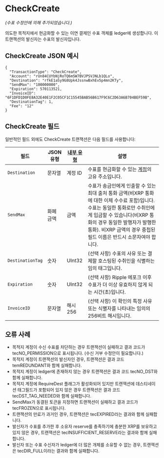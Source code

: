 # CheckCreate

_(수표 수정안에 의해 추가되었습니다.)_

의도한 목적지에서 현금화할 수 있는 이연 결제인 수표 객체를 ledger에 생성합니다. 이 트랜잭션의 발신자는 수표의 발신자입니다.

## CheckCreate JSON 예시

```
{
  "TransactionType": "CheckCreate",
  "Account": "rUn84CUYbNjRoTQ6mSW7BVJPSVJNLb1QLo",
  "Destination": "rfkE1aSy9G8Upk4JssnwBxhEv5p4mn2KTy",
  "SendMax": "100000000",
  "Expiration": 570113521,
  "InvoiceID": "6F1DFD1D0FE8A32E40E1F2C05CF1C15545BAB56B617F9C6C2D63A6B704BEF59B",
  "DestinationTag": 1,
  "Fee": "12"
}
```

## CheckCreate 필드

일반적인 필드 외에도 CheckCreate 트랜잭션은 다음 필드를 사용합니다:

| 필드               | JSON 유형 | [내부 유형](https://xrpl.org/serialization.html) | 설명                                                                                                                                                          |
| ---------------- | ------- | -------------------------------------------- | ----------------------------------------------------------------------------------------------------------------------------------------------------------- |
| `Destination`    | 문자열     | 계정 ID                                        | 수표를 현금화할 수 있는 [계정](https://xrpl.org/accounts.html)의 고유 주소입니다.                                                                                               |
| `SendMax`        | 화폐 금액   | 금액                                           | 수표가 송금인에게 인출할 수 있는 최대 출처 통화 금액(비XRP 통화에 대한 이체 수수료 포함)입니다. 수표는 동일한 통화로만 수취인에게 입금할 수 있습니다(비XRP 통화의 경우 동일한 발행자가 발행한 통화). 비XRP 금액의 경우 중첩된 필드 이름은 반드시 소문자여야 합니다. |
| `DestinationTag` | 숫자      | UInt32                                       | (선택 사항) 수표의 사유 또는 결제할 호스팅된 수취인을 식별하는 임의 태그입니다.                                                                                                              |
| `Expiration`     | 숫자      | UInt32                                       | (선택 사항) Ripple 에포크 이후 수표가 더 이상 유효하지 않게 되는 시간(초)입니다.                                                                                                         |
| `InvoiceID`      | 문자열     | 해시256                                        | (선택 사항) 이 확인의 특정 사유 또는 식별자를 나타내는 임의의 256비트 해시입니다.                                                                                                           |

## 오류 사례

* 목적지 계정이 수신 수표를 차단하는 경우 트랜잭션이 실패하고 결과 코드가 tecNO\_PERMISSION으로 표시됩니다. (수신 거부 수정안이 필요합니다.)
* 목적지 계정이 트랜잭션의 발신자인 경우, 트랜잭션은 결과 코드 temREDUNDANT와 함께 실패합니다.
* 목적지 계정이 ledger에 존재하지 않는 경우 트랜잭션은 결과 코드 tecNO\_DST와 함께 실패합니다.
* 목적지 계정에 RequireDest 플래그가 활성화되어 있지만 트랜잭션에 데스티네이션 태그필드가 포함되어 있지 않은 경우 트랜잭션은 결과 코드 tecDST\_TAG\_NEEDED와 함께 실패합니다.
* SendMax가 동결된 토큰을 지정하면 트랜잭션이 실패하고 결과 코드가 tecFROZEN으로 표시됩니다.
* 트랜잭션의 만료가 과거인 경우, 트랜잭션은 tecEXPIRED라는 결과와 함께 실패합니다.
* 발신자가 수표를 추가한 후 소유자 reserve를 충족하기에 충분한 XRP를 보유하고 있지 않은 경우, 트랜잭션은 tecINSUFFICIENT\_RESERVE라는 결과와 함께 실패합니다.
* 발신자 또는 수표 수신자가 ledger에 더 많은 개체를 소유할 수 없는 경우, 트랜잭션은 tecDIR\_FULL이라는 결과와 함께 실패합니다.
